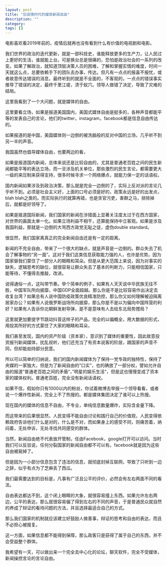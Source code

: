 ```yaml
---
layout: post
title: "后疫情时代的媒体新闻自由"
description: ""
category: 
tags: []
---
```


电影喜欢看2019年前的，疫情后就再也没有看到什么有价值的电视剧和电影。

我们世界的政治的迭代更新，就是一部科技史，谁能释放更多的生产力，让人民过上更好的生活，谁就能上台。可是换台总是很痛的，恐怕是政治社会的一系列的改变。如果了解政治，就知道顶层决策人员的困难，了解和掌握实情的难度，时间一天就这么点，总要依赖手下的团队去办事，传达。但凡有一点点的报喜不报忧，或者故意传达错误的消息，最终听到的就是不全面的，不客观的，一点点的错误事实推导了错误的决定，最终千里江堤，溃于蚁穴。领导人做错了决定，导致了灾难的结局。

这里我看到了一个大问题，就是媒体的自由。

这里要看立场，如果是报道美国国内，美国式媒体自由是挺多的，各种声音都能平等的发表自己的言论，他们的twitter，instagram，facebook都是信息自由传达的。

如果报道的是中国，美国媒体则一边倒的被洗脑般的反对中国的立场，几乎听不到另一半的声音。

我国虽然也倡导媒体自由，也要两边的看，

如果是报道国内新闻，总体来说还是比较自由的，尤其是普通老百姓之间的民生新闻都能平等的表达立场，而一旦涉及机关单位，那些激烈的民生言论，都需要更大一级的来压制来获得支持，很多时候寻求一个网络爆点，就能力保一定的话语权。

国内新闻如果涉及到政治决策，那么就是完全一边倒的了，实际上反对派的言论几乎听不到。必须是社会主义好，上面的口号必须是好的，政策永远是好的出发点，blah blah之类的。而实际执行的就算再错，也是贪官污吏，害群之马，排除掉后，就都是好领导了。

如果是报道国际新闻，我们国家的新闻在涉猎面上显著关注度太过于在西方国家，对世界的画面太单一化。如果立场利益不相干，还算能保持中立客观。如果是涉及我国利益，那就是一边倒的大骂西方政党无耻之徒，虚伪double standard。



很显然，我们国家离真正的完全新闻自由还是有一定的距离。

新闻的不完全自由，带来了一个很大的缺点，就是声音是一边倒的。群众失去了机会了解事物的“另一面”。这对于我们这类信息获取能力强的人，也许是优势。因为国家替我们蒙住了一部分人的眼睛和耳朵。但是从更大范围上来说，因为对事实的缺失，逻辑思考的缺位，就很容易让群众失去了基本的判断力，只能相信国家，只能等待，不懂得去推敲，改进。

说得通俗一点，这叫带节奏。举个简单的例子，如果有人天天说中华民族无往不胜，中国军队所向披靡，中国GDP全面超越。那么你是不是比较容易作出决定去收复台湾？如果总有人说中国防疫政策优良精准防控，那么你又如何理解被迫隔离居家办公？如果有人说俄罗斯战场所向披靡，那么你是不是以为偏向中国阵营的利好？如果有人告诉你北朝鲜发射导弹，是不是意味有人去给东北局势搅局？

这里就更加要提字节跳动抖音这样子的产品，完全的以偏概全，用大数据的形式，用投其所好的方式蒙住了大家的眼睛和耳朵，

我们甚至发现，国内的资产阶级（资本家），意识到了媒体的重要性，因此故意投资报刊新闻媒体，扰乱视听，他们还充当了有资本说客的阶层，跟国家的声音不同，但却能劫持部分民意。

所以可以简单的归纳说，我们的国内新闻媒体为了保持一党专政的独特性，保持了央媒的一家独大，但是为了新闻自由的“口实”，也的确放了一部分权，譬如允许自由的报道”普通老百姓之间的矛盾“，”明星的娱乐生活“，但是这也慢慢变成了资本家的媒体权利。普通老百姓，完全没有新闻话语权。

如果不信，假如你只有1000以内的粉丝，你试着微博去举报一个领导看看，或者说一个爆炸性新闻，完全上不了热搜的。都是媒体集团决定了谁可以上热搜。


现在国内的媒体的信息不自由，不专业，单纯信息数量爆炸，实际含金量下降。

而这带来的后果很显然，人民变得不能自由讨论和践行自己的价值观，人民变得依赖政府告诉他们什么是对的，什么是不对，而如果身上的感受不同，则痛苦着，纳闷着，无处申诉，无处寻找共同感受的群体。

当然，新闻自由绝不代表放开管制，任由Facebook，google打开可以访问。当时我们可以反驳说，任何分裂国家的新闻自由都不可以有。facebook就是因为这些自由被毙掉了。

但是因为一小部分信息包含了违法的信息，就彻底封掉互联网，导致了只听到一边之辞，似乎有点为了芝麻丢了西瓜。

我们最需要达到的目标是，凡事有广泛且公平的评价，必然会有左右两面不同的看法。

自由表达都达不到，这个闭上眼睛的大象，就很容易撞上东西。如果允许左右两边，公平的表达，那么就很容易偏了得到左右的不同的声音，于是普通民众就自然的养成了辩证的看待问题的方法，并且选择最适合自己的方式。

那么我们国家的机制就应该建立好鼓励人做善事，辩证的思考和自由的表达，而且不必担心被报复。

这一方面，如果信息都不能得到保障，那么政客只是获得了属于自己的东西，并不会受益整个群体。



我希望有一天，可以做出来一个完全去中心化的论坛，聊天软件，完全不受媒体，新闻操控言论的言论自由。
